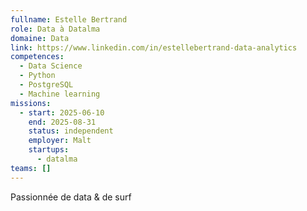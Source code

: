 ```yaml
---
fullname: Estelle Bertrand
role: Data à Datalma
domaine: Data
link: https://www.linkedin.com/in/estellebertrand-data-analytics
competences:
  - Data Science
  - Python
  - PostgreSQL
  - Machine learning
missions:
  - start: 2025-06-10
    end: 2025-08-31
    status: independent
    employer: Malt
    startups:
      - datalma
teams: []
---
```

Passionnée de data & de surf